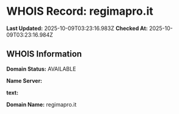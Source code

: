 # WHOIS Record: regimapro.it

**Last Updated:** 2025-10-09T03:23:16.983Z
**Checked At:** 2025-10-09T03:23:16.984Z

## WHOIS Information

**Domain Status:** AVAILABLE

**Name Server:** 

**text:** 

**Domain Name:** regimapro.it

